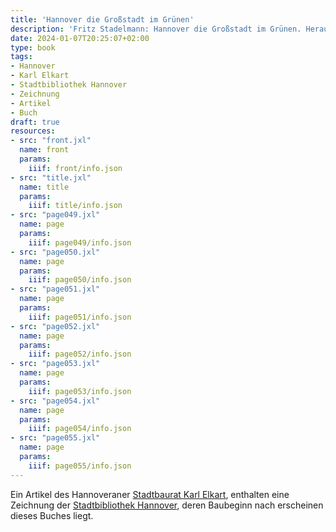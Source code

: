 ```yaml
---
title: 'Hannover die Großstadt im Grünen'
description: 'Fritz Stadelmann: Hannover die Großstadt im Grünen. Herausgegeben und verlegt vom Verkehrs-Verein Hannover e.V., Hannover 1927. <a class="worldcat" href="https://www.worldcat.org/de/title/72612183">&nbsp;</a>'
date: 2024-01-07T20:25:07+02:00
type: book
tags:
- Hannover
- Karl Elkart
- Stadtbibliothek Hannover
- Zeichnung
- Artikel
- Buch
draft: true
resources:
- src: "front.jxl"
  name: front
  params:
    iiif: front/info.json
- src: "title.jxl"
  name: title
  params:
    iiif: title/info.json
- src: "page049.jxl"
  name: page
  params:
    iiif: page049/info.json
- src: "page050.jxl"
  name: page
  params:
    iiif: page050/info.json
- src: "page051.jxl"
  name: page
  params:
    iiif: page051/info.json
- src: "page052.jxl"
  name: page
  params:
    iiif: page052/info.json
- src: "page053.jxl"
  name: page
  params:
    iiif: page053/info.json
- src: "page054.jxl"
  name: page
  params:
    iiif: page054/info.json
- src: "page055.jxl"
  name: page
  params:
    iiif: page055/info.json
---
```


Ein Artikel des Hannoveraner [Stadtbaurat Karl Elkart](https://de.wikipedia.org/wiki/Karl_Elkart), enthalten eine Zeichnung der [Stadtbibliothek Hannover](https://de.wikipedia.org/wiki/Stadtbibliothek_Hannover), deren Baubeginn nach erscheinen dieses Buches liegt.
